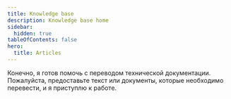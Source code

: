 ```yaml
---
title: Knowledge base
description: Knowledge base home
sidebar:
  hidden: true
tableOfContents: false
hero:
  title: Articles
---
```


Конечно, я готов помочь с переводом технической документации. Пожалуйста, предоставьте текст или документы, которые необходимо перевести, и я приступлю к работе.